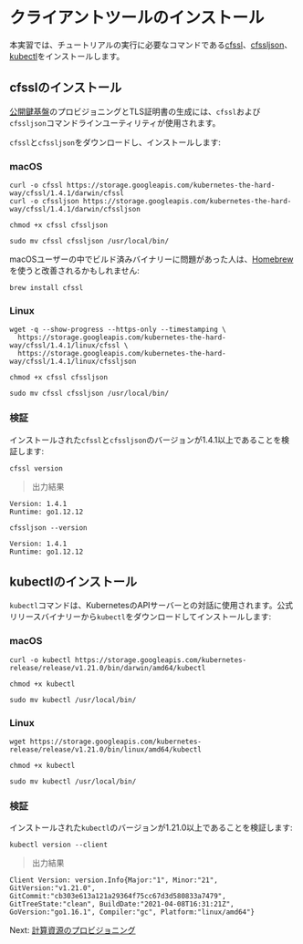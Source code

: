# クライアントツールのインストール

本実習では、チュートリアルの実行に必要なコマンドである[cfssl](https://github.com/cloudflare/cfssl)、[cfssljson](https://github.com/cloudflare/cfssl)、[kubectl](https://kubernetes.io/docs/tasks/tools/install-kubectl)をインストールします。


## cfsslのインストール

[公開鍵基盤](https://ja.wikipedia.org/wiki/%E5%85%AC%E9%96%8B%E9%8D%B5%E5%9F%BA%E7%9B%A4)のプロビジョニングとTLS証明書の生成には、`cfssl`および`cfssljson`コマンドラインユーティリティが使用されます。

`cfssl`と`cfssljson`をダウンロードし、インストールします:

### macOS

```
curl -o cfssl https://storage.googleapis.com/kubernetes-the-hard-way/cfssl/1.4.1/darwin/cfssl
curl -o cfssljson https://storage.googleapis.com/kubernetes-the-hard-way/cfssl/1.4.1/darwin/cfssljson
```

```
chmod +x cfssl cfssljson
```

```
sudo mv cfssl cfssljson /usr/local/bin/
```

macOSユーザーの中でビルド済みバイナリーに問題があった人は、[Homebrew](https://brew.sh)を使うと改善されるかもしれません:

```
brew install cfssl
```

### Linux

```
wget -q --show-progress --https-only --timestamping \
  https://storage.googleapis.com/kubernetes-the-hard-way/cfssl/1.4.1/linux/cfssl \
  https://storage.googleapis.com/kubernetes-the-hard-way/cfssl/1.4.1/linux/cfssljson
```

```
chmod +x cfssl cfssljson
```

```
sudo mv cfssl cfssljson /usr/local/bin/
```

### 検証

インストールされた`cfssl`と`cfssljson`のバージョンが1.4.1以上であることを検証します:

```
cfssl version
```

> 出力結果

```
Version: 1.4.1
Runtime: go1.12.12
```

```
cfssljson --version
```
```
Version: 1.4.1
Runtime: go1.12.12
```

## kubectlのインストール

`kubectl`コマンドは、KubernetesのAPIサーバーとの対話に使用されます。公式リリースバイナリーから`kubectl`をダウンロードしてインストールします:

### macOS

```
curl -o kubectl https://storage.googleapis.com/kubernetes-release/release/v1.21.0/bin/darwin/amd64/kubectl
```

```
chmod +x kubectl
```

```
sudo mv kubectl /usr/local/bin/
```

### Linux

```
wget https://storage.googleapis.com/kubernetes-release/release/v1.21.0/bin/linux/amd64/kubectl
```

```
chmod +x kubectl
```

```
sudo mv kubectl /usr/local/bin/
```

### 検証

インストールされた`kubectl`のバージョンが1.21.0以上であることを検証します:

```
kubectl version --client
```

> 出力結果

```
Client Version: version.Info{Major:"1", Minor:"21", GitVersion:"v1.21.0", GitCommit:"cb303e613a121a29364f75cc67d3d580833a7479", GitTreeState:"clean", BuildDate:"2021-04-08T16:31:21Z", GoVersion:"go1.16.1", Compiler:"gc", Platform:"linux/amd64"}
```

Next: [計算資源のプロビジョニング](03-compute-resources.md)
